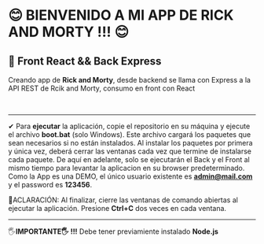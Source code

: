 # 😊 BIENVENIDO A MI APP DE **RICK AND MORTY !!!** 😊

## **👀 Front React && Back Express**

Creando app de **Rick and Morty**, desde backend se llama con Express a la API REST de Rcik and Morty, consumo en front con React

<br />

---
✔ Para **ejecutar** la aplicación, copie el repositorio en su máquina y ejecute el archivo **boot.bat** (solo Windows). Este archivo cargará los paquetes que sean necesarios si no están instalados. Al instalar los paquetes por primera y única vez, deberá cerrar las ventanas cada vez que termine de instalarse cada paquete. De aquí en adelante, solo se ejecutarán el Back y el Front al mismo tiempo para levantar la aplicacion en su browser predeterminado. Como la App es una DEMO, el único usuario existente es **admin@mail.com** y el password es **123456**.

💅ACLARACIÓN: Al finalizar, cierre las ventanas de comando abiertas al ejecutar la aplicación. Presione **Ctrl+C** dos veces en cada ventana. 

---

🖐**IMPORTANTE🖐 !!!** Debe tener previamiente instalado **Node.js**

